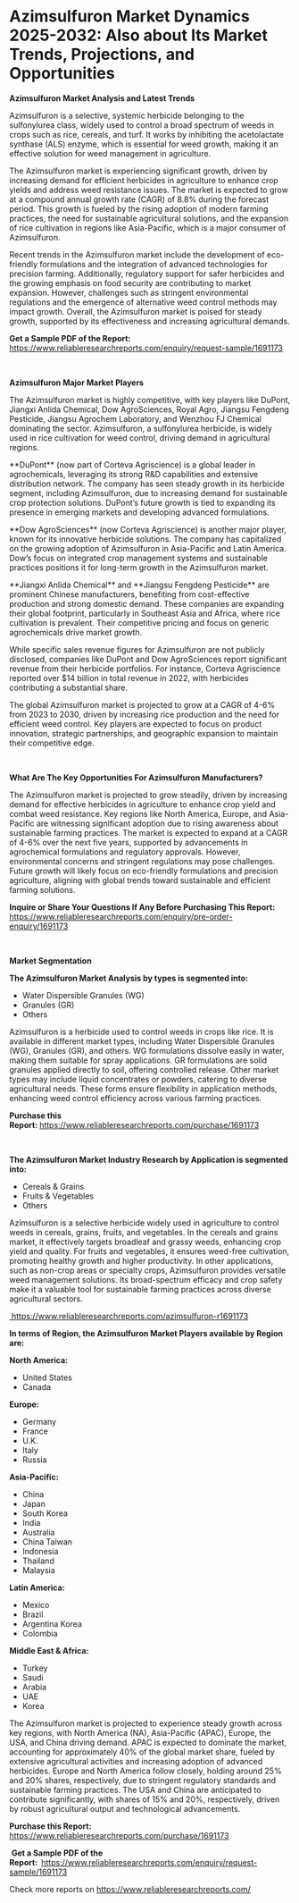 <p><h1>Azimsulfuron Market Dynamics 2025-2032: Also about Its Market Trends, Projections, and Opportunities</h1></p><p><strong>Azimsulfuron Market Analysis and Latest Trends</strong></p>
<p><p>Azimsulfuron is a selective, systemic herbicide belonging to the sulfonylurea class, widely used to control a broad spectrum of weeds in crops such as rice, cereals, and turf. It works by inhibiting the acetolactate synthase (ALS) enzyme, which is essential for weed growth, making it an effective solution for weed management in agriculture.</p><p>The Azimsulfuron market is experiencing significant growth, driven by increasing demand for efficient herbicides in agriculture to enhance crop yields and address weed resistance issues. The market is expected to grow at a compound annual growth rate (CAGR) of 8.8% during the forecast period. This growth is fueled by the rising adoption of modern farming practices, the need for sustainable agricultural solutions, and the expansion of rice cultivation in regions like Asia-Pacific, which is a major consumer of Azimsulfuron.</p><p>Recent trends in the Azimsulfuron market include the development of eco-friendly formulations and the integration of advanced technologies for precision farming. Additionally, regulatory support for safer herbicides and the growing emphasis on food security are contributing to market expansion. However, challenges such as stringent environmental regulations and the emergence of alternative weed control methods may impact growth. Overall, the Azimsulfuron market is poised for steady growth, supported by its effectiveness and increasing agricultural demands.</p></p>
<p><strong>Get a Sample PDF of the Report:&nbsp;</strong> <a href="https://www.reliableresearchreports.com/enquiry/request-sample/1691173?utm_campaign=2229&utm_medium=2&utm_source=Github&utm_content=ia&utm_term=30012025&utm_id=azimsulfuron">https://www.reliableresearchreports.com/enquiry/request-sample/1691173</a></p>
<p>&nbsp;</p>
<p><strong>Azimsulfuron Major Market Players</strong></p>
<p><p>The Azimsulfuron market is highly competitive, with key players like DuPont, Jiangxi Anlida Chemical, Dow AgroSciences, Royal Agro, Jiangsu Fengdeng Pesticide, Jiangsu Agrochem Laboratory, and Wenzhou FJ Chemical dominating the sector. Azimsulfuron, a sulfonylurea herbicide, is widely used in rice cultivation for weed control, driving demand in agricultural regions.</p><p>**DuPont** (now part of Corteva Agriscience) is a global leader in agrochemicals, leveraging its strong R&D capabilities and extensive distribution network. The company has seen steady growth in its herbicide segment, including Azimsulfuron, due to increasing demand for sustainable crop protection solutions. DuPont’s future growth is tied to expanding its presence in emerging markets and developing advanced formulations.</p><p>**Dow AgroSciences** (now Corteva Agriscience) is another major player, known for its innovative herbicide solutions. The company has capitalized on the growing adoption of Azimsulfuron in Asia-Pacific and Latin America. Dow’s focus on integrated crop management systems and sustainable practices positions it for long-term growth in the Azimsulfuron market.</p><p>**Jiangxi Anlida Chemical** and **Jiangsu Fengdeng Pesticide** are prominent Chinese manufacturers, benefiting from cost-effective production and strong domestic demand. These companies are expanding their global footprint, particularly in Southeast Asia and Africa, where rice cultivation is prevalent. Their competitive pricing and focus on generic agrochemicals drive market growth.</p><p>While specific sales revenue figures for Azimsulfuron are not publicly disclosed, companies like DuPont and Dow AgroSciences report significant revenue from their herbicide portfolios. For instance, Corteva Agriscience reported over $14 billion in total revenue in 2022, with herbicides contributing a substantial share.</p><p>The global Azimsulfuron market is projected to grow at a CAGR of 4-6% from 2023 to 2030, driven by increasing rice production and the need for efficient weed control. Key players are expected to focus on product innovation, strategic partnerships, and geographic expansion to maintain their competitive edge.</p></p>
<p>&nbsp;</p>
<p><strong>What Are The Key Opportunities For Azimsulfuron Manufacturers?</strong></p>
<p><p>The Azimsulfuron market is projected to grow steadily, driven by increasing demand for effective herbicides in agriculture to enhance crop yield and combat weed resistance. Key regions like North America, Europe, and Asia-Pacific are witnessing significant adoption due to rising awareness about sustainable farming practices. The market is expected to expand at a CAGR of 4-6% over the next five years, supported by advancements in agrochemical formulations and regulatory approvals. However, environmental concerns and stringent regulations may pose challenges. Future growth will likely focus on eco-friendly formulations and precision agriculture, aligning with global trends toward sustainable and efficient farming solutions.</p></p>
<p><strong>Inquire or Share Your Questions If Any Before Purchasing This Report:</strong> <a href="https://www.reliableresearchreports.com/enquiry/pre-order-enquiry/1691173?utm_campaign=2229&utm_medium=2&utm_source=Github&utm_content=ia&utm_term=30012025&utm_id=azimsulfuron">https://www.reliableresearchreports.com/enquiry/pre-order-enquiry/1691173</a></p>
<p>&nbsp;</p>
<p><strong>Market Segmentation</strong></p>
<p><strong>The Azimsulfuron Market Analysis by types is segmented into:</strong></p>
<p><ul><li>Water Dispersible Granules (WG)</li><li>Granules (GR)</li><li>Others</li></ul></p>
<p><p>Azimsulfuron is a herbicide used to control weeds in crops like rice. It is available in different market types, including Water Dispersible Granules (WG), Granules (GR), and others. WG formulations dissolve easily in water, making them suitable for spray applications. GR formulations are solid granules applied directly to soil, offering controlled release. Other market types may include liquid concentrates or powders, catering to diverse agricultural needs. These forms ensure flexibility in application methods, enhancing weed control efficiency across various farming practices.</p></p>
<p><strong>Purchase this Report:&nbsp;</strong><a href="https://www.reliableresearchreports.com/purchase/1691173?utm_campaign=2229&utm_medium=2&utm_source=Github&utm_content=ia&utm_term=30012025&utm_id=azimsulfuron">https://www.reliableresearchreports.com/purchase/1691173</a></p>
<p>&nbsp;</p>
<p><strong>The Azimsulfuron Market Industry Research by Application is segmented into:</strong></p>
<p><ul><li>Cereals & Grains</li><li>Fruits & Vegetables</li><li>Others</li></ul></p>
<p><p>Azimsulfuron is a selective herbicide widely used in agriculture to control weeds in cereals, grains, fruits, and vegetables. In the cereals and grains market, it effectively targets broadleaf and grassy weeds, enhancing crop yield and quality. For fruits and vegetables, it ensures weed-free cultivation, promoting healthy growth and higher productivity. In other applications, such as non-crop areas or specialty crops, Azimsulfuron provides versatile weed management solutions. Its broad-spectrum efficacy and crop safety make it a valuable tool for sustainable farming practices across diverse agricultural sectors.</p></p>
<p><a href="https://www.reliableresearchreports.com/azimsulfuron-r1691173?utm_campaign=2229&utm_medium=2&utm_source=Github&utm_content=ia&utm_term=30012025&utm_id=azimsulfuron">&nbsp;https://www.reliableresearchreports.com/azimsulfuron-r1691173</a></p>
<p><strong>In terms of Region, the Azimsulfuron Market Players available by Region are:</strong></p>
<p>
    <p> <strong> North America: </strong>
        <ul>
            <li>United States</li>
            <li>Canada</li>
        </ul>
        </p> 
    <p> <strong> Europe: </strong>
        <ul>
            <li>Germany</li>
            <li>France</li>
            <li>U.K.</li>
            <li>Italy</li>
            <li>Russia</li>
        </ul>
        </p> 
    <p> <strong> Asia-Pacific: </strong>
        <ul>
            <li>China</li>
            <li>Japan</li>
            <li>South Korea</li>
            <li>India</li>
            <li>Australia</li>
            <li>China Taiwan</li>
            <li>Indonesia</li>
            <li>Thailand</li>
            <li>Malaysia</li>
        </ul>
        </p> 
    <p> <strong> Latin America: </strong>
        <ul>
            <li>Mexico</li>
            <li>Brazil</li>
            <li>Argentina Korea</li>
            <li>Colombia</li>
        </ul>
        </p> 
    <p> <strong> Middle East & Africa: </strong>
        <ul>
            <li>Turkey</li>
            <li>Saudi</li>
            <li>Arabia</li>
            <li>UAE</li>
            <li>Korea</li>
        </ul>
    </p>
    </p>
<p><p>The Azimsulfuron market is projected to experience steady growth across key regions, with North America (NA), Asia-Pacific (APAC), Europe, the USA, and China driving demand. APAC is expected to dominate the market, accounting for approximately 40% of the global market share, fueled by extensive agricultural activities and increasing adoption of advanced herbicides. Europe and North America follow closely, holding around 25% and 20% shares, respectively, due to stringent regulatory standards and sustainable farming practices. The USA and China are anticipated to contribute significantly, with shares of 15% and 20%, respectively, driven by robust agricultural output and technological advancements.</p></p>
<p><strong>Purchase this Report: </strong><a href="https://www.reliableresearchreports.com/purchase/1691173?utm_campaign=2229&utm_medium=2&utm_source=Github&utm_content=ia&utm_term=30012025&utm_id=azimsulfuron">https://www.reliableresearchreports.com/purchase/1691173</a></p>
<p>&nbsp;<strong>Get a Sample PDF of the Report:&nbsp;&nbsp;</strong><a href="https://www.reliableresearchreports.com/enquiry/request-sample/1691173?utm_campaign=2229&utm_medium=2&utm_source=Github&utm_content=ia&utm_term=30012025&utm_id=azimsulfuron">https://www.reliableresearchreports.com/enquiry/request-sample/1691173</a></p>
<p><strong></strong></p>
<p>Check more reports on <a href="https://www.reliableresearchreports.com/?utm_campaign=2229&utm_medium=2&utm_source=Github&utm_content=ia&utm_term=30012025&utm_id=azimsulfuron">https://www.reliableresearchreports.com/</a></p>